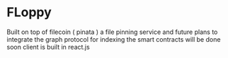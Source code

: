 # FLoppy
Built on top of filecoin ( pinata ) a file pinning service and future plans to integrate the graph protocol for indexing the smart contracts will be done soon
client is built in react.js

